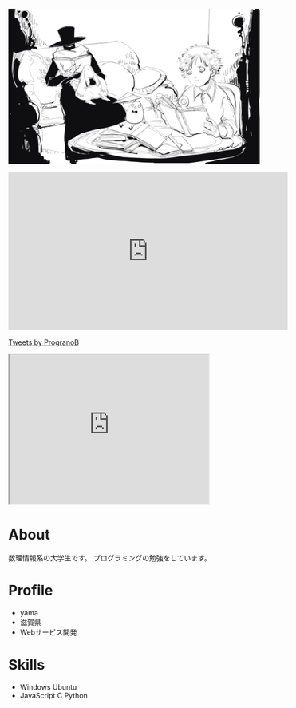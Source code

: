 ![ひとつめさま](ひとつめさま.jpg)

<iframe width="560" height="315" src="https://www.youtube.com/embed/DMkwW-TUR8U" frameborder="0" allow="accelerometer; autoplay; clipboard-write; encrypted-media; gyroscope; picture-in-picture" allowfullscreen></iframe>

<a class="twitter-timeline" data-width="400" data-height="600" data-theme="dark" href="https://twitter.com/ProgranoB?ref_src=twsrc%5Etfw">Tweets by ProgranoB</a> <script async src="https://platform.twitter.com/widgets.js" charset="utf-8"></script>

<iframe src="https://www.openprocessing.org/sketch/1005769/embed/" width="400" height="300"></iframe>

# About
数理情報系の大学生です。
プログラミングの勉強をしています。

# Profile
- yama
- 滋賀県
- Webサービス開発

# Skills
- Windows Ubuntu
- JavaScript C Python

